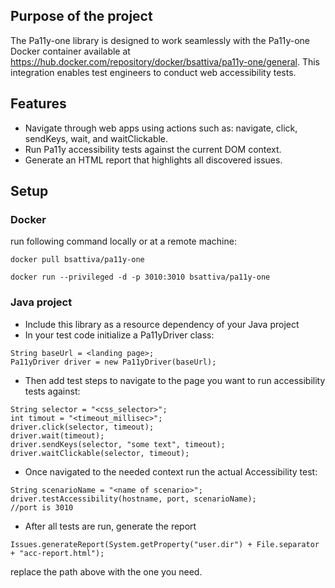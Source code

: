 ## Purpose of the project
The Pa11y-one library is designed to work seamlessly with the Pa11y-one Docker container available at https://hub.docker.com/repository/docker/bsattiva/pa11y-one/general. This integration enables test engineers to conduct web accessibility tests.

## Features
- Navigate through web apps using actions such as: navigate, click, sendKeys, wait, and waitClickable.
- Run Pa11y accessibility tests against the current DOM context.
- Generate an HTML report that highlights all discovered issues.

## Setup
### Docker
run following command locally or at a remote machine:
```
docker pull bsattiva/pa11y-one
```
```
docker run --privileged -d -p 3010:3010 bsattiva/pa11y-one
```

### Java project
- Include this library as a resource dependency of your Java project
- In your test code initialize a Pa11yDriver class:
```
String baseUrl = <landing page>;
Pa11yDriver driver = new Pa11yDriver(baseUrl);
```
- Then add test steps to navigate to the page you want to run accessibility tests against:
```
String selector = "<css_selector>";
int timout = "<timeout_millisec>";
driver.click(selector, timeout);
driver.wait(timeout);
driver.sendKeys(selector, "some text", timeout);
driver.waitClickable(selector, timeout);
```
- Once navigated to the needed context run the actual Accessibility test:
```
String scenarioName = "<name of scenario>";
driver.testAccessibility(hostname, port, scenarioName);
//port is 3010
```
- After all tests are run, generate the report
```
Issues.generateReport(System.getProperty("user.dir") + File.separator + "acc-report.html");
```
replace the path above with the one you need. 